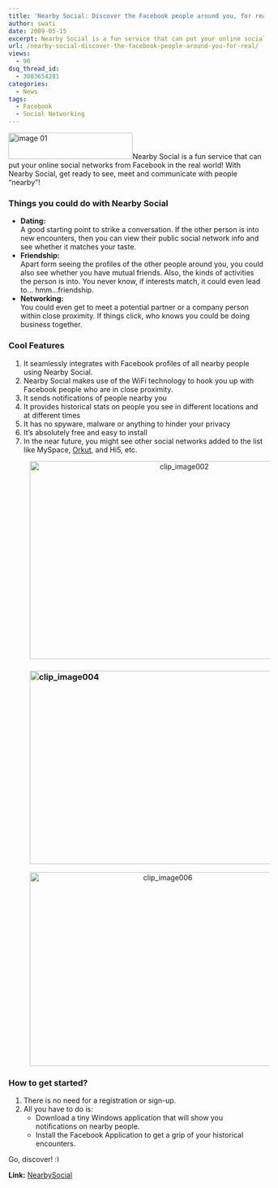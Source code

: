 ```yaml
---
title: 'Nearby Social: Discover the Facebook people around you, for real!'
author: swati
date: 2009-05-15
excerpt: Nearby Social is a fun service that can put your online social networks from Facebook in the real world! With Nearby Social, get ready to see, meet and communicate with people “nearby”!
url: /nearby-social-discover-the-facebook-people-around-you-for-real/
views:
  - 90
dsq_thread_id:
  - 3003654281
categories:
  - News
tags:
  - Facebook
  - Social Networking
---
```

<img class="alignright size-full wp-image-8504" src="http://cdn.devilsworkshop.org/files/2009/05/nearbysocial-logo.png" alt="image 01" width="245" height="52" />Nearby Social is a fun service that can put your online social networks from Facebook in the real world! With Nearby Social, get ready to see, meet and communicate with people “nearby”!

### Things you could do with Nearby Social

  * **Dating:**  
    A good starting point to strike a conversation. If the other person is into new encounters, then you can view their public social network info and see whether it matches your taste.
  * **Friendship:**  
    Apart form seeing the profiles of the other people around you, you could also see whether you have mutual friends. Also, the kinds of activities the person is into. You never know, if interests match, it could even lead to… hmm…friendship.
  * **Networking:**  
    You could even get to meet a potential partner or a company person within close proximity. If things click, who knows you could be doing business together.

### Cool Features

<ol style="padding-left: 30px">
  <li>
    It seamlessly integrates with Facebook profiles of all nearby people using Nearby Social.
  </li>
  <li>
    Nearby Social makes use of the WiFi technology to hook you up with Facebook people who are in close proximity.
  </li>
  <li>
    It sends notifications of people nearby you
  </li>
  <li>
    It provides historical stats on people you see in different locations and at different times
  </li>
  <li>
    It has no spyware, malware or anything to hinder your privacy
  </li>
  <li>
    It’s absolutely free and easy to install
  </li>
  <li>
    In the near future, you might see other social networks added to the list like MySpace, <a title="Orkut" href="http://devilsworkshop.org/11-styles-themes-for-orkut/">Orkut</a>, and Hi5, etc.
  </li>
</ol>

<p style="padding-left: 30px;text-align: center">
  <img class="aligncenter" style="border: 0pt none" src="http://cdn.devilsworkshop.org/files/2009/05/clip-image00244.jpg" border="0" alt="clip_image002" hspace="12" width="594" height="390" />
</p>

<h3 style="padding-left: 30px">
  <img class="aligncenter" style="border: 0pt none" src="http://cdn.devilsworkshop.org/files/2009/05/clip-image00415.jpg" border="0" alt="clip_image004" hspace="12" width="572" height="381" />
</h3>

<p style="padding-left: 30px;text-align: center">
  <img class="aligncenter" style="border: 0pt none" src="http://cdn.devilsworkshop.org/files/2009/05/clip-image0062.jpg" border="0" alt="clip_image006" hspace="12" width="529" height="382" />
</p>

### How to get started?

<ol style="padding-left: 30px">
  <li>
    There is no need for a registration or sign-up.
  </li>
  <li>
    All you have to do is: <ul>
      <li>
        Download a tiny Windows application that will show you notifications on nearby people.
      </li>
      <li>
        Install the Facebook Application to get a grip of your historical encounters.
      </li>
    </ul>
  </li>
</ol>

Go, discover! <img src="http://devilsworkshop.org/wp-includes/images/smilies/simple-smile.png" alt=":)" class="wp-smiley" style="height: 1em; max-height: 1em;" />

**Link:** <a href="http://www.nearbysocial.com/index.php" onclick="_gaq.push(['_trackEvent', 'outbound-article', 'http://www.nearbysocial.com/index.php', 'NearbySocial']);" >NearbySocial</a>

<p style="padding-left: 30px">
  <a href="http://cdn.devilsworkshop.org/files/2009/05/clip-image00245.jpg"></a>
</p>
